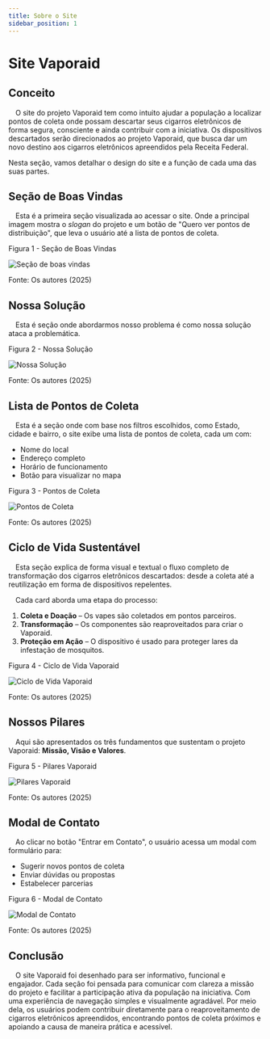 ```yaml
---
title: Sobre o Site
sidebar_position: 1
---
```


# Site Vaporaid

## Conceito

&emsp;O site do projeto Vaporaid tem como intuito ajudar a população a localizar pontos de coleta onde possam descartar seus cigarros eletrônicos de forma segura, consciente e ainda contribuir com a iniciativa. Os dispositivos descartados serão direcionados ao projeto Vaporaid, que busca dar um novo destino aos cigarros eletrônicos apreendidos pela Receita Federal.

Nesta seção, vamos detalhar o design do site e a função de cada uma das suas partes.



## Seção de Boas Vindas

&emsp;Esta é a primeira seção visualizada ao acessar o site. Onde a principal imagem mostra o *slogan* do projeto e um botão de "Quero ver pontos de distribuição", que leva o usuário até a lista de pontos de coleta.

<p style={{textAlign: 'center'}}>Figura 1 - Seção de Boas Vindas</p>
<div style={{margin: 25}}>
    <div style={{textAlign: 'center'}}>
        <img src={require("../../static/img/site/page1.png").default} style={{width: 800}} alt="Seção de boas vindas" />
        <br />
    </div>
</div>
<p style={{textAlign: 'center'}}>Fonte: Os autores (2025)</p>

## Nossa Solução

&emsp;Esta é seção onde abordarmos nosso problema é como nossa solução ataca a problemática. 

<p style={{textAlign: 'center'}}>Figura 2 - Nossa Solução</p>
<div style={{margin: 25}}>
    <div style={{textAlign: 'center'}}>
        <img src={require("../../static/img/site/page2.png").default} style={{width: 800}} alt="Nossa Solução" />
        <br />
    </div>
</div>
<p style={{textAlign: 'center'}}>Fonte: Os autores (2025)</p>


## Lista de Pontos de Coleta

&emsp;Esta é a seção onde com base nos filtros escolhidos, como Estado, cidade e bairro, o site exibe uma lista de pontos de coleta, cada um com:

* Nome do local
* Endereço completo
* Horário de funcionamento
* Botão para visualizar no mapa

<p style={{textAlign: 'center'}}>Figura 3 - Pontos de Coleta</p>
<div style={{margin: 25}}>
    <div style={{textAlign: 'center'}}>
        <img src={require("../../static/img/site/page3.png").default} style={{width: 800}} alt="Pontos de Coleta" />
        <br />
    </div>
</div>
<p style={{textAlign: 'center'}}>Fonte: Os autores (2025)</p>


## Ciclo de Vida Sustentável

&emsp;Esta seção explica de forma visual e textual o fluxo completo de transformação dos cigarros eletrônicos descartados: desde a coleta até a reutilização em forma de dispositivos repelentes.

&emsp;Cada card aborda uma etapa do processo:

1. **Coleta e Doação** – Os vapes são coletados em pontos parceiros.
2. **Transformação** – Os componentes são reaproveitados para criar o Vaporaid.
3. **Proteção em Ação** – O dispositivo é usado para proteger lares da infestação de mosquitos.

<p style={{textAlign: 'center'}}>Figura 4 - Ciclo de Vida Vaporaid</p>
<div style={{margin: 25}}>
    <div style={{textAlign: 'center'}}>
        <img src={require("../../static/img/site/page4.png").default} style={{width: 800}} alt="Ciclo de Vida Vaporaid" />
        <br />
    </div>
</div>
<p style={{textAlign: 'center'}}>Fonte: Os autores (2025)</p>

## Nossos Pilares

&emsp;Aqui são apresentados os três fundamentos que sustentam o projeto Vaporaid: **Missão, Visão e Valores**.

<p style={{textAlign: 'center'}}>Figura 5 - Pilares Vaporaid</p>
<div style={{margin: 25}}>
    <div style={{textAlign: 'center'}}>
        <img src={require("../../static/img/site/page5.png").default} style={{width: 800}} alt="Pilares Vaporaid" />
        <br />
    </div>
</div>
<p style={{textAlign: 'center'}}>Fonte: Os autores (2025)</p>


## Modal de Contato

&emsp;Ao clicar no botão "Entrar em Contato", o usuário acessa um modal com formulário para:

* Sugerir novos pontos de coleta
* Enviar dúvidas ou propostas
* Estabelecer parcerias

<p style={{textAlign: 'center'}}>Figura 6 - Modal de Contato</p>
<div style={{margin: 25}}>
    <div style={{textAlign: 'center'}}>
        <img src={require("../../static/img/site/page6.png").default} style={{width: 800}} alt="Modal de Contato" />
        <br />
    </div>
</div>
<p style={{textAlign: 'center'}}>Fonte: Os autores (2025)</p>


## Conclusão

&emsp;O site Vaporaid foi desenhado para ser informativo, funcional e engajador. Cada seção foi pensada para comunicar com clareza a missão do projeto e facilitar a participação ativa da população na iniciativa. Com uma experiência de navegação simples e visualmente agradável. Por meio dela, os usuários podem contribuir diretamente para o reaproveitamento de cigarros eletrônicos apreendidos, encontrando pontos de coleta próximos e apoiando a causa de maneira prática e acessível.
